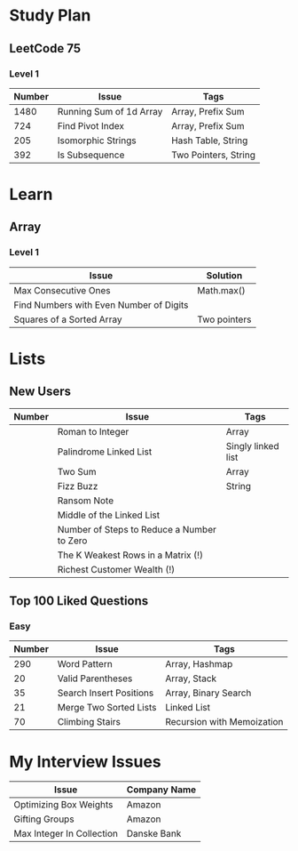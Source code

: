 # Study Plan

## LeetCode 75

### Level 1

| Number | Issue                   | Tags                 |
|--------|-------------------------|----------------------|
| 1480   | Running Sum of 1d Array | Array, Prefix Sum    |
| 724    | Find Pivot Index        | Array, Prefix Sum    |
| 205    | Isomorphic Strings      | Hash Table, String   |
| 392    | Is Subsequence          | Two Pointers, String |

# Learn

## Array

### Level 1

| Issue                                   | Solution     |
|-----------------------------------------|--------------|
| Max Consecutive Ones                    | Math.max()   |
| Find Numbers with Even Number of Digits |              |
| Squares of a Sorted Array               | Two pointers |

# Lists

## New Users

| Number | Issue                                      | Tags               |
|--------|--------------------------------------------|--------------------|
|        | Roman to Integer                           | Array              |
|        | Palindrome Linked List                     | Singly linked list |
|        | Two Sum                                    | Array              |
|        | Fizz Buzz                                  | String             |
|        | Ransom Note                                |                    |
|        | Middle of the Linked List                  |                    |
|        | Number of Steps to Reduce a Number to Zero |                    |
|        | The K Weakest Rows in a Matrix (!)         |                    |
|        | Richest Customer Wealth (!)                |                    |

## Top 100 Liked Questions
### Easy

| Number | Issue                   | Tags                       |
|--------|-------------------------|----------------------------|
| 290    | Word Pattern            | Array, Hashmap             |
| 20     | Valid Parentheses       | Array, Stack               |
| 35     | Search Insert Positions | Array, Binary Search       |
| 21     | Merge Two Sorted Lists  | Linked List                |
| 70     | Climbing Stairs         | Recursion with Memoization |

# My Interview Issues

| Issue                     | Company Name |
|---------------------------|--------------|
| Optimizing Box Weights    | Amazon       |
| Gifting Groups            | Amazon       |
| Max Integer In Collection | Danske Bank  |